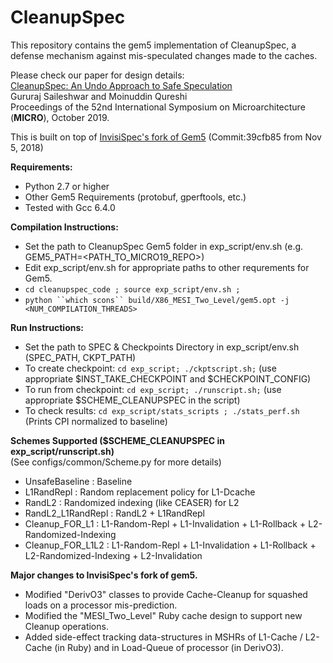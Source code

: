 # CleanupSpec
This repository contains the gem5 implementation of CleanupSpec, a defense mechanism against mis-speculated changes made to the caches.   

Please check our paper for design details:  
[CleanupSpec: An Undo Approach to Safe Speculation](https://dl.acm.org/citation.cfm?id=3358314)  
Gururaj Saileshwar and Moinuddin Qureshi  
Proceedings of the 52nd International Symposium on Microarchitecture (**MICRO**), October 2019.  
  
This is built on top of [InvisiSpec's fork of Gem5](https://github.com/mjyan0720/InvisiSpec-1.0/tree/39cfb858d4b2e404282b54094f0220b8098053f6) (Commit:39cfb85 from Nov 5, 2018)  


**Requirements:**  
  * Python 2.7 or higher  
  * Other Gem5 Requirements (protobuf, gperftools, etc.)  
  * Tested with Gcc 6.4.0  
    
**Compilation Instructions:**  
  * Set the path to CleanupSpec Gem5 folder in exp_script/env.sh (e.g. GEM5_PATH=<PATH_TO_MICRO19_REPO>)
  * Edit exp_script/env.sh for appropriate paths to other requrements for Gem5.
  * `cd cleanupspec_code ; source exp_script/env.sh ;`
  * `python ``which scons`` build/X86_MESI_Two_Level/gem5.opt -j <NUM_COMPILATION_THREADS>`

**Run Instructions:**  
  * Set the path to SPEC & Checkpoints Directory in exp_script/env.sh (SPEC_PATH, CKPT_PATH)  
  * To create checkpoint: `cd exp_script; ./ckptscript.sh;` (use appropriate $INST_TAKE_CHECKPOINT and $CHECKPOINT_CONFIG)  
  * To run from checkpoint: `cd exp_script; ./runscript.sh;` (use appropriate $SCHEME_CLEANUPSPEC in the script)  
  * To check results: `cd exp_script/stats_scripts ; ./stats_perf.sh`   (Prints CPI normalized to baseline)

**Schemes Supported ($SCHEME_CLEANUPSPEC in exp_script/runscript.sh)**  
  (See configs/common/Scheme.py for more details)  
  * UnsafeBaseline     : Baseline  
  * L1RandRepl         : Random replacement policy for L1-Dcache  
  * RandL2             : Randomized indexing (like CEASER) for L2  
  * RandL2_L1RandRepl  : RandL2 + L1RandRepl  
  * Cleanup_FOR_L1     : L1-Random-Repl + L1-Invalidation + L1-Rollback + L2-Randomized-Indexing  
  * Cleanup_FOR_L1L2   : L1-Random-Repl + L1-Invalidation + L1-Rollback + L2-Randomized-Indexing + L2-Invalidation  

**Major changes to InvisiSpec's fork of gem5.**
  * Modified "DerivO3" classes to provide Cache-Cleanup for squashed loads on a processor mis-prediction.
  * Modified the "MESI_Two_Level" Ruby cache design to support new Cleanup operations.
  * Added side-effect tracking data-structures in MSHRs of  L1-Cache / L2-Cache (in Ruby) and in Load-Queue of processor (in DerivO3).
    
